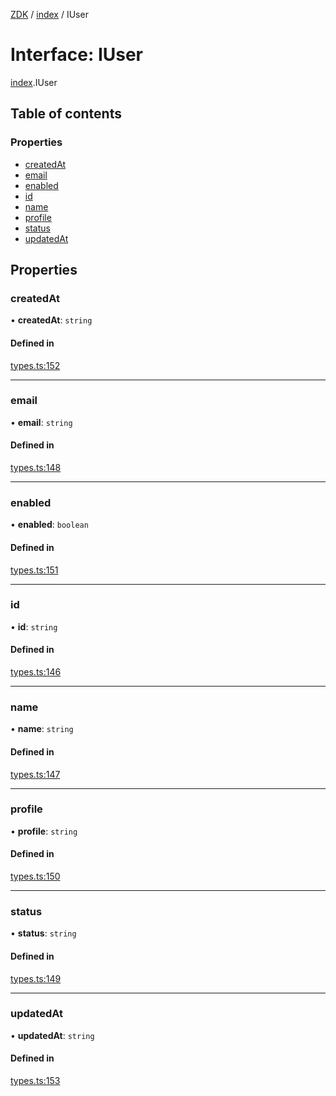 [ZDK](../README.md) / [index](../modules/index.md) / IUser

# Interface: IUser

[index](../modules/index.md).IUser

## Table of contents

### Properties

- [createdAt](index.IUser.md#createdat)
- [email](index.IUser.md#email)
- [enabled](index.IUser.md#enabled)
- [id](index.IUser.md#id)
- [name](index.IUser.md#name)
- [profile](index.IUser.md#profile)
- [status](index.IUser.md#status)
- [updatedAt](index.IUser.md#updatedat)

## Properties

### createdAt

• **createdAt**: `string`

#### Defined in

[types.ts:152](https://github.com/innovtech-developers/zdk/blob/e93f80c6da43b38f329b603694abcf30af4f5a5d/src/types.ts#L152)

___

### email

• **email**: `string`

#### Defined in

[types.ts:148](https://github.com/innovtech-developers/zdk/blob/e93f80c6da43b38f329b603694abcf30af4f5a5d/src/types.ts#L148)

___

### enabled

• **enabled**: `boolean`

#### Defined in

[types.ts:151](https://github.com/innovtech-developers/zdk/blob/e93f80c6da43b38f329b603694abcf30af4f5a5d/src/types.ts#L151)

___

### id

• **id**: `string`

#### Defined in

[types.ts:146](https://github.com/innovtech-developers/zdk/blob/e93f80c6da43b38f329b603694abcf30af4f5a5d/src/types.ts#L146)

___

### name

• **name**: `string`

#### Defined in

[types.ts:147](https://github.com/innovtech-developers/zdk/blob/e93f80c6da43b38f329b603694abcf30af4f5a5d/src/types.ts#L147)

___

### profile

• **profile**: `string`

#### Defined in

[types.ts:150](https://github.com/innovtech-developers/zdk/blob/e93f80c6da43b38f329b603694abcf30af4f5a5d/src/types.ts#L150)

___

### status

• **status**: `string`

#### Defined in

[types.ts:149](https://github.com/innovtech-developers/zdk/blob/e93f80c6da43b38f329b603694abcf30af4f5a5d/src/types.ts#L149)

___

### updatedAt

• **updatedAt**: `string`

#### Defined in

[types.ts:153](https://github.com/innovtech-developers/zdk/blob/e93f80c6da43b38f329b603694abcf30af4f5a5d/src/types.ts#L153)
